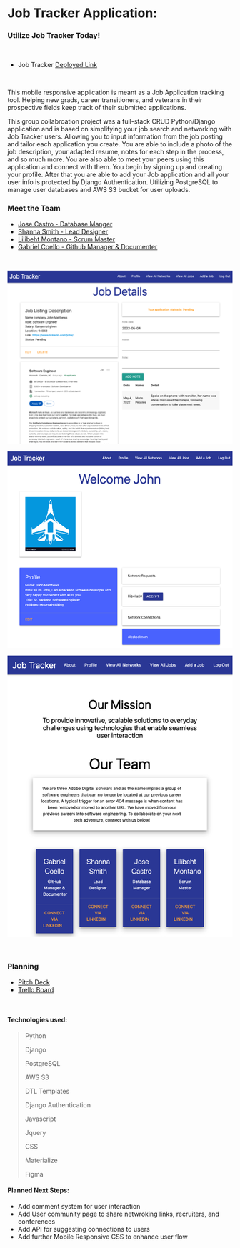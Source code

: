 #  Job Tracker Application:


### Utilize Job Tracker Today!
<br>

- Job Tracker [Deployed Link](https://jobtracer.herokuapp.com/)
<br>

<p>This mobile responsive application is meant as a Job Application tracking tool. Helping new grads, career transitioners, and veterans in their prospective fields keep track of their submitted applications. 

<p>This group collabroation project was a full-stack CRUD Python/Django application and is based on simplifying your job search and networking with Job Tracker users. Allowing you to input information from the job posting and tailor each application you create. You are able to include a photo of the job description, your adapted resume, notes for each step in the process, and so much more. You are also able to meet your peers using this application and connect with them. You begin by signing up and creating your profile. After that you are able to add your Job application and all your user info is protected by Django Authentication. Utilizing PostgreSQL to manage user databases and AWS S3 bucket for user uploads. 

### Meet the Team
- [Jose Castro - Database Manger](https://www.linkedin.com/in/jose-castro-fullstack-dev/)
- [Shanna Smith - Lead Designer](https://www.linkedin.com/in/shanna-smith-full-stack-dev/)
- [Lilibeht Montano - Scrum Master](https://www.linkedin.com/in/lilibeht-montano-29659113b/)
- [Gabriel Coello - Github Manager & Documenter](https://www.linkedin.com/in/gabrielcoellose/)

<br>

![Application Page](screenshots/application.png)

![Profile Page](screenshots/profile.png)

![About Page](screenshots/about.png)

<br>

### Planning
- [Pitch Deck](https://docs.google.com/presentation/d/1gGMe0__gT2qXWe9JK3oomszeMZgLg7xVvH_jHaTTAJ8/edit?usp=sharing)
- [Trello Board](https://trello.com/b/T1CAsZFU/job-trackers)
<br>

#### Technologies used:
> Python
>
> Django
>
> PostgreSQL
>
> AWS S3 
>
> DTL Templates
>
> Django Authentication
>
> Javascript
>
> Jquery
>
> CSS
>
> Materialize 
>
> Figma
>


#### Planned Next Steps:
- Add comment system for user interaction
- Add User community page to share netwroking links, recruiters, and conferences
- Add API for suggesting connections to users
- Add further Mobile Responsive CSS to enhance user flow
